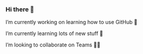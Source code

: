 ### Hi there 👋

I’m currently working on learning how to use GitHub 🙂

I’m currently learning lots of new stuff 🏫

I’m looking to collaborate on Teams 🧑‍🏫

<!--
**DTRDJM/DTRDJM** is a ✨ _special_ ✨ repository because its `README.md` (this file) appears on your GitHub profile.

Here are some ideas to get you started:

- 🔭 I’m currently working on learning how to use GitHub
- 🌱 I’m currently learning ...
- 👯 I’m looking to collaborate on ...
- 🤔 I’m looking for help with ...
- 💬 Ask me about ...
- 📫 How to reach me: ...
- 😄 Pronouns: ...
- ⚡ Fun fact: ...
-->
